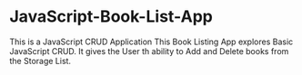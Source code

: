 # JavaScript-Book-List-App
This is a JavaScript CRUD Application 
This Book Listing App explores Basic JavaScript CRUD.
It gives the User th ability to Add and Delete books from the Storage List.
